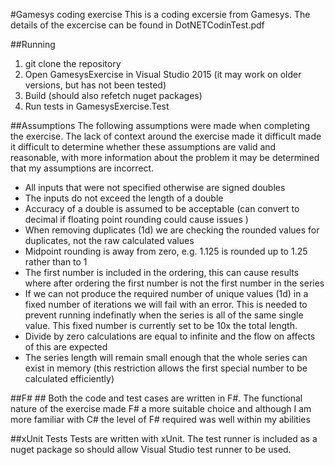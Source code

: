 #Gamesys coding exercise
This is a coding excersie from Gamesys. The details of the excercise can be found in DotNETCodinTest.pdf

##Running

1. git clone the repository
2. Open GamesysExercise in Visual Studio 2015 (it may work on older versions, but has not been tested)
3. Build (should also refetch nuget packages)
4. Run tests in GamesysExercise.Test

##Assumptions
The following assumptions were made when completing the exercise. The lack of context around the exercise made it difficult made it difficult to determine whether these assumptions are valid and reasonable, with more information about the problem it may be determined that my assumptions are incorrect.

* All inputs that were not specified otherwise are signed doubles
* The inputs do not exceed the length of a double
* Accuracy of a double is assumed to be acceptable (can convert to decimal if floating point rounding could cause issues )
* When removing duplicates (1d) we are checking the rounded values for duplicates, not the raw calculated values
* Midpoint rounding is away from zero, e.g. 1.125 is rounded up to 1.25 rather than to 1
* The first number is included in the ordering, this can cause results where after ordering the first number is not the first number in the series
* If we can not produce the required number of unique values (1d) in a fixed number of iterations we will fail with an error. This is needed to prevent running indefinatly when the series is all of the same single value. This fixed number is currently set to be 10x the total length.
* Divide by zero calculations are equal to infinite and the flow on affects of this are expected
* The series length will remain small enough that the whole series can exist in memory (this restriction allows the first special number to be calculated efficiently)

##F# ##
Both the code and test cases are written in F#. The functional nature of the exercise made F# a more suitable choice and although I am more familiar with C# the level of F# required was well within my abilities

##xUnit Tests
Tests are written with xUnit. The test runner is included as a nuget package so should allow Visual Studio test runner to be used. 
 
